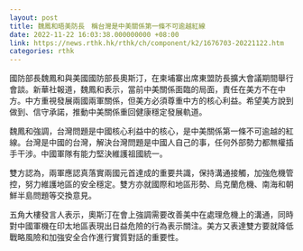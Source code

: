 ```yaml
---
layout: post
title: 魏鳳和晤美防長　稱台灣是中美關係第一條不可逾越紅線
date: 2022-11-22 16:03:38.000000000 +08:00
link: https://news.rthk.hk/rthk/ch/component/k2/1676703-20221122.htm
categories: rthk
---
```


國防部長魏鳳和與美國國防部長奧斯汀，在柬埔寨出席東盟防長擴大會議期間舉行會談。新華社報道，魏鳳和表示，當前中美關係面臨的局面，責任在美方不在中方。中方重視發展兩國兩軍關係，但美方必須尊重中方的核心利益。希望美方說到做到、信守承諾，推動中美關係重回健康穩定發展軌道。

魏鳳和強調，台灣問題是中國核心利益中的核心，是中美關係第一條不可逾越的紅線。台灣是中國的台灣，解決台灣問題是中國人自己的事，任何外部勢力都無權插手干涉。中國軍隊有能力堅決維護祖國統一。

雙方認為，兩軍應認真落實兩國元首達成的重要共識，保持溝通接觸，加強危機管控，努力維護地區的安全穩定。雙方亦就國際和地區形勢、烏克蘭危機、南海和朝鮮半島問題等交換意見。

五角大樓發言人表示，奧斯汀在會上強調需要改善美中在處理危機上的溝通，同時對中國軍機在印太地區表現出日益危險的行為表示關注。美方又表達雙方要就降低戰略風險和加強安全合作進行實質對話的重要性。
